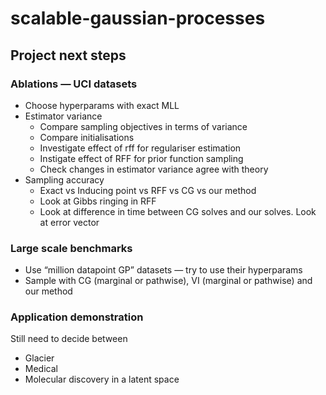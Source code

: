 # scalable-gaussian-processes

## Project next steps

### Ablations — UCI datasets 

* Choose hyperparams with exact MLL
* Estimator variance 
	* Compare sampling objectives in terms of variance
	* Compare initialisations
	* Investigate effect of rff for regulariser estimation
	* Instigate effect of RFF for prior function sampling 
	* Check changes in estimator variance agree with theory 
* Sampling accuracy 
	* Exact vs Inducing point vs RFF vs CG vs our method
	* Look at Gibbs ringing in RFF
	* Look at difference in time between CG solves and our solves. Look at error vector 

### Large scale benchmarks

* Use “million datapoint GP” datasets — try to use their hyperparams
* Sample with CG (marginal or pathwise), VI (marginal or pathwise) and our method

### Application demonstration
Still need to decide between

* Glacier
* Medical
* Molecular discovery in a latent space 

